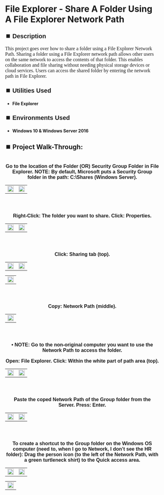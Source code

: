 <h1>File Explorer - Share A Folder Using A File Explorer Network Path</h1>


<h2 style="font-family: Arial, sans-serif; font-size: 20px; font-weight: bold; margin-top: 24px; margin-bottom: 12px;">
⏹️ Description</h2>

<p style="font-family: Georgia, serif; font-size: 16px; margin-top: 12px; margin-bottom: 12px;">
This project goes over how to share a folder using a File Explorer Network Path. Sharing a folder using a File Explorer network path allows other users on the same network to access the contents of that folder. This enables collaboration and file sharing without needing physical storage devices or cloud services. Users can access the shared folder by entering the network path in File Explorer. 
</b>



<h2 style="font-family: Arial, sans-serif; font-size: 20px; font-weight: bold; margin-top: 24px; margin-bottom: 12px;">
⏹️ Utilities Used</h2>
  
<p style="font-family: Georgia, serif; font-size: 16px; margin-top: 12px; margin-bottom: 12px;">
 
 - <b>File Explorer</b>



<h2 style="font-family: Arial, sans-serif; font-size: 20px; font-weight: bold; margin-top: 24px; margin-bottom: 12px;"> 
⏹️ Environments Used </h2>

<p style="font-family: Georgia, serif; font-size: 16px; margin-top: 12px; margin-bottom: 12px;">
 
- <b>Windows 10 & Windows Server 2016</b>



<h2 style="font-family: Arial, sans-serif; font-size: 20px; font-weight: bold; margin-top: 24px; margin-bottom: 12px;"> 
<h2>
⏹️ Project Walk-Through:</h2>
 <br/>

<div style="text-align:center;">
  <span style="font-family: Arial, sans-serif; font-size: 16px;"><b>Go to the location of the Folder  (OR)  Security Group Folder in File Explorer.  NOTE: By default, Microsoft puts a Security Group folder in the path: C:\Shares (Windows Server).</b></span>  
<br/>

<table>
  <tr>
    <td><img src="https://imgur.com/si9fLsG.png" height="50%" width="100%" /></td>
    <td><img src="https://imgur.com/ntUHCgD.png" height="50%" width="100%" /></td>
  </tr>
</table>

<br /><br />


<div style="text-align:center;">
  <span style="font-family: Arial, sans-serif; font-size: 16px;"><b>Right-Click: The folder you want to share.  Click: Properties.</b></span>  
<br/>

<table>
  <tr>
    <td><img src="https://imgur.com/3x3kTXa.png" height="50%" width="100%" /></td>
    <td><img src="https://imgur.com/NbgUtzw.png" height="50%" width="100%" /></td>
  </tr>
</table>

<br /><br />


<div style="text-align:center;">
  <span style="font-family: Arial, sans-serif; font-size: 16px;"><b>Click: Sharing tab (top).</b></span>  
<br/>

<table>
  <tr>
    <td><img src="https://imgur.com/1ePlmDv.png" height="50%" width="100%" /></td>
    <td><img src="https://imgur.com/v8q5IUf.png" height="50%" width="100%" /></td>
  </tr>
</table>

<table>
  <tr>
    <td><img src="https://imgur.com/jdipapm.png" height="50%" width="100%" /></td>
  </tr>
</table>

<br /><br />


<div style="text-align:center;">
  <span style="font-family: Arial, sans-serif; font-size: 16px;"><b>Copy: Network Path (middle).</b></span>  
<br/>

<table>
  <tr>
    <td><img src="https://imgur.com/4RmJJB9.png" height="50%" width="100%" /></td>
  </tr>
</table>

<br /><br />


<div style="text-align:center;">
  <span style="font-family: Arial, sans-serif; font-size: 16px;"><b>•	NOTE: Go to the non-original computer you want to use the Network Path to access the folder.</b></span>  
<br/><br/>

<div style="text-align:center;">
  <span style="font-family: Arial, sans-serif; font-size: 16px;"><b>Open: File Explorer. Click: Within the white part of path area (top).</b></span>  
<br/>

<table>
  <tr>
    <td><img src="https://imgur.com/G2WMkBY.png" height="50%" width="100%" /></td>
    <td><img src="https://imgur.com/G6hTrHt.png" height="50%" width="100%" /></td>
  </tr>
</table>

<br /><br />


<div style="text-align:center;">
  <span style="font-family: Arial, sans-serif; font-size: 16px;"><b>Paste the coped Network Path of the Group folder from the Server.  Press: Enter.</b></span>  
<br/>

<table>
  <tr>
    <td><img src="https://imgur.com/CK6cNhq.png" height="50%" width="100%" /></td>
    <td><img src="https://imgur.com/zu69QBX.png" height="50%" width="100%" /></td>
  </tr>
</table>

<br /><br />


<div style="text-align:center;">
  <span style="font-family: Arial, sans-serif; font-size: 16px;"><b>To create a shortcut to the Group folder on the Windows OS computer (need to, when I go to Network, I don’t see the HR folder): Drag the person icon (to the left of the Network Path, with a green turtleneck shirt) to the Quick access area.</b></span>  
<br/>

<table>
  <tr>
    <td><img src="https://imgur.com/Et7EXI2.png" height="50%" width="100%" /></td>
    <td><img src="https://imgur.com/dYMOIG8.png" height="50%" width="100%" /></td>
  </tr>
</table>

<table>
  <tr>
    <td><img src="https://imgur.com/X3RWfq0.png" height="50%" width="100%" /></td>
  </tr>
</table>

<br /><br />
